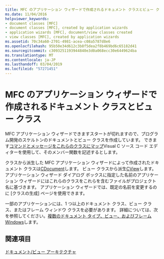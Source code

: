 ```yaml
---
title: MFC のアプリケーション ウィザードで作成されるドキュメント クラスとビュー クラス
ms.date: 11/04/2016
helpviewer_keywords:
- document classes [MFC]
- document classes [MFC], created by application wizards
- application wizards [MFC], document/view classes created
- view classes [MFC], created by application wizards
ms.assetid: 70c34a60-2701-4981-acea-c08a5787d8e6
ms.openlocfilehash: 95b50e34d612c3b8f5dea2f8b469bd6c65182d41
ms.sourcegitcommit: c3093251193944840e3d0a068ecc30e6449624ba
ms.translationtype: MT
ms.contentlocale: ja-JP
ms.lasthandoff: 03/04/2019
ms.locfileid: "57271451"
---
```

# <a name="document-and-view-classes-created-by-the-mfc-application-wizard"></a>MFC のアプリケーション ウィザードで作成されるドキュメント クラスとビュー クラス

MFC アプリケーション ウィザードできますスタートが切れますので、プログラム開発のスケルトンのドキュメントとビュー クラスを作成しています。 できます[コマンドとメッセージをこれらのクラスにマップ](../mfc/reference/mapping-messages-to-functions.md)Visual C ソース コード エディターを使用して、そのメンバー関数を記述するとします。

クラスから派生した MFC アプリケーション ウィザードによって作成されたドキュメント クラスは[CDocument](../mfc/reference/cdocument-class.md)します。 ビュー クラスから派生[CView](../mfc/reference/cview-class.md)します。 アプリケーション ウィザード ダイアログ ボックスに指定した名前のアプリケーション ウィザードにはこれらのクラスをこれらを含むファイルがプロジェクト名に基づきます。 アプリケーション ウィザードでは、既定の名前を変更するのに [クラスの生成] ページを使用できます。

一部のアプリケーションには、1 つ以上のドキュメント クラス、ビュー クラス、またはフレーム ウィンドウ クラスを必要があります。 詳細については、次を参照してください。[複数のドキュメント タイプ、ビュー、およびフレーム Windows](../mfc/multiple-document-types-views-and-frame-windows.md)します。

## <a name="see-also"></a>関連項目

[ドキュメント/ビュー アーキテクチャ](../mfc/document-view-architecture.md)
